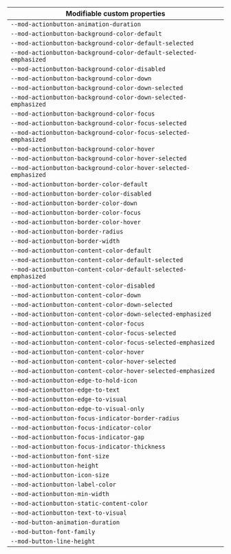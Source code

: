 | Modifiable custom properties                                      |
| ----------------------------------------------------------------- |
| `--mod-actionbutton-animation-duration`                           |
| `--mod-actionbutton-background-color-default`                     |
| `--mod-actionbutton-background-color-default-selected`            |
| `--mod-actionbutton-background-color-default-selected-emphasized` |
| `--mod-actionbutton-background-color-disabled`                    |
| `--mod-actionbutton-background-color-down`                        |
| `--mod-actionbutton-background-color-down-selected`               |
| `--mod-actionbutton-background-color-down-selected-emphasized`    |
| `--mod-actionbutton-background-color-focus`                       |
| `--mod-actionbutton-background-color-focus-selected`              |
| `--mod-actionbutton-background-color-focus-selected-emphasized`   |
| `--mod-actionbutton-background-color-hover`                       |
| `--mod-actionbutton-background-color-hover-selected`              |
| `--mod-actionbutton-background-color-hover-selected-emphasized`   |
| `--mod-actionbutton-border-color-default`                         |
| `--mod-actionbutton-border-color-disabled`                        |
| `--mod-actionbutton-border-color-down`                            |
| `--mod-actionbutton-border-color-focus`                           |
| `--mod-actionbutton-border-color-hover`                           |
| `--mod-actionbutton-border-radius`                                |
| `--mod-actionbutton-border-width`                                 |
| `--mod-actionbutton-content-color-default`                        |
| `--mod-actionbutton-content-color-default-selected`               |
| `--mod-actionbutton-content-color-default-selected-emphasized`    |
| `--mod-actionbutton-content-color-disabled`                       |
| `--mod-actionbutton-content-color-down`                           |
| `--mod-actionbutton-content-color-down-selected`                  |
| `--mod-actionbutton-content-color-down-selected-emphasized`       |
| `--mod-actionbutton-content-color-focus`                          |
| `--mod-actionbutton-content-color-focus-selected`                 |
| `--mod-actionbutton-content-color-focus-selected-emphasized`      |
| `--mod-actionbutton-content-color-hover`                          |
| `--mod-actionbutton-content-color-hover-selected`                 |
| `--mod-actionbutton-content-color-hover-selected-emphasized`      |
| `--mod-actionbutton-edge-to-hold-icon`                            |
| `--mod-actionbutton-edge-to-text`                                 |
| `--mod-actionbutton-edge-to-visual`                               |
| `--mod-actionbutton-edge-to-visual-only`                          |
| `--mod-actionbutton-focus-indicator-border-radius`                |
| `--mod-actionbutton-focus-indicator-color`                        |
| `--mod-actionbutton-focus-indicator-gap`                          |
| `--mod-actionbutton-focus-indicator-thickness`                    |
| `--mod-actionbutton-font-size`                                    |
| `--mod-actionbutton-height`                                       |
| `--mod-actionbutton-icon-size`                                    |
| `--mod-actionbutton-label-color`                                  |
| `--mod-actionbutton-min-width`                                    |
| `--mod-actionbutton-static-content-color`                         |
| `--mod-actionbutton-text-to-visual`                               |
| `--mod-button-animation-duration`                                 |
| `--mod-button-font-family`                                        |
| `--mod-button-line-height`                                        |
